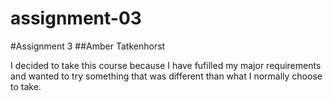 # assignment-03
#Assignment 3
##Amber Tatkenhorst

I decided to take this course because I have fufilled my major requirements and wanted to try something that was different than what I normally choose to take.
